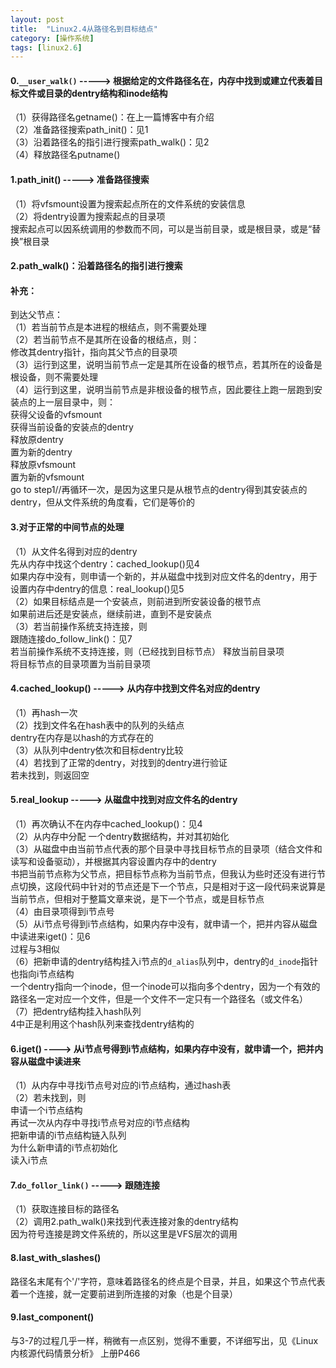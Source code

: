```yaml
---
layout: post
title:  "Linux2.4从路径名到目标结点"
category: [操作系统]
tags: [linux2.6]
---
```


#### 0.`__user_walk()` -----> 根据给定的文件路径名在，内存中找到或建立代表着目标文件或目录的dentry结构和inode结构
（1）获得路径名getname()：在上一篇博客中有介绍  
（2）准备路径搜索path_init()：见1  
（3）沿着路径名的指引进行搜索path_walk()：见2  
（4）释放路径名putname()  

#### 1.path_init() -----> 准备路径搜索
（1）将vfsmount设置为搜索起点所在的文件系统的安装信息  
（2）将dentry设置为搜索起点的目录项  
搜索起点可以因系统调用的参数而不同，可以是当前目录，或是根目录，或是“替换”根目录  

#### 2.path_walk()：沿着路径名的指引进行搜索

#### 补充：
到达父节点：  
（1）若当前节点是本进程的根结点，则不需要处理   
（2）若当前节点不是其所在设备的根结点，则：  
修改其dentry指针，指向其父节点的目录项  
（3）运行到这里，说明当前节点一定是其所在设备的根节点，若其所在的设备是根设备，则不需要处理  
（4）运行到这里，说明当前节点是非根设备的根节点，因此要往上跑一层跑到安装点的上一层目录中，则：  
获得父设备的vfsmount  
获得当前设备的安装点的dentry  
释放原dentry  
置为新的dentry  
释放原vfsmount  
置为新的vfsmount  
go to step1//再循环一次，是因为这里只是从根节点的dentry得到其安装点的dentry，但从文件系统的角度看，它们是等价的  

#### 3.对于正常的中间节点的处理
（1）从文件名得到对应的dentry  
先从内存中找这个dentry：cached_lookup()见4  
如果内存中没有，则申请一个新的，并从磁盘中找到对应文件名的dentry，用于设置内存中dentry的信息：real_lookup()见5  
（2）如果目标结点是一个安装点，则前进到所安装设备的根节点  
如果前进后还是安装点，继续前进，直到不是安装点  
（3）若当前操作系统支持连接，则  
跟随连接do_follow_link()：见7  
        若当前操作系统不支持连接，则（已经找到目标节点）
释放当前目录项  
将目标节点的目录项置为当前目录项  

#### 4.cached_lookup() -----> 从内存中找到文件名对应的dentry
（1）再hash一次  
（2）找到文件名在hash表中的队列的头结点  
dentry在内存是以hash的方式存在的  
（3）从队列中dentry依次和目标dentry比较  
（4）若找到了正常的dentry，对找到的dentry进行验证  
若未找到，则返回空  

#### 5.real_lookup -----> 从磁盘中找到对应文件名的dentry
（1）再次确认不在内存中cached_lookup()：见4  
（2）从内存中分配 一个dentry数据结构，并对其初始化   
（3）从磁盘中由当前节点代表的那个目录中寻找目标节点的目录项（结合文件和读写和设备驱动），并根据其内容设置内存中的dentry  
书把当前节点称为父节点，把目标节点称为当前节点，但我认为些时还没有进行节点切换，这段代码中针对的节点还是下一个节点，只是相对于这一段代码来说算是当前节点，但相对于整篇文章来说，是下一个节点，或是目标节点  
（4）由目录项得到i节点号  
（5）从i节点号得到i节点结构，如果内存中没有，就申请一个，把并内容从磁盘中读进来iget()：见6  
过程与3相似  
（6）把新申请的dentry结构挂入i节点的`d_alias`队列中，dentry的`d_inode`指针也指向i节点结构  
一个dentry指向一个inode，但一个inode可以指向多个dentry，因为一个有效的路径名一定对应一个文件，但是一个文件不一定只有一个路径名（或文件名）  
（7）把dentry结构挂入hash队列  
4中正是利用这个hash队列来查找dentry结构的  

#### 6.iget() ----> 从i节点号得到i节点结构，如果内存中没有，就申请一个，把并内容从磁盘中读进来
（1）从内存中寻找i节点号对应的i节点结构，通过hash表  
（2）若未找到，则  
申请一个i节点结构  
再试一次从内存中寻找i节点号对应的i节点结构  
把新申请的i节点结构链入队列  
为什么新申请的i节点初始化  
读入i节点  

#### 7.`do_follor_link()` -----> 跟随连接
（1）获取连接目标的路径名  
（2）调用2.path_walk()来找到代表连接对象的dentry结构  
因为符号连接是跨文件系统的，所以这里是VFS层次的调用  

#### 8.last_with_slashes()
路径名末尾有个'/'字符，意味着路径名的终点是个目录，并且，如果这个节点代表着一个连接，就一定要前进到所连接的对象（也是个目录）

#### 9.last_component()
与3-7的过程几乎一样，稍微有一点区别，觉得不重要，不详细写出，见《Linux内核源代码情景分析》  上册P466                                                                                                                           
